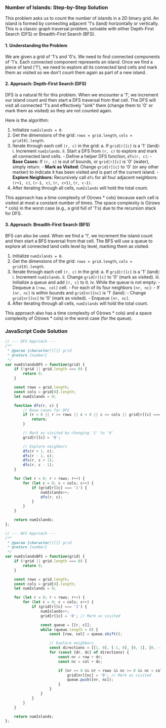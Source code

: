 ### Number of Islands: Step-by-Step Solution

This problem asks us to count the number of islands in a 2D binary grid. An island is formed by connecting adjacent '1's (land) horizontally or vertically. This is a classic graph traversal problem, solvable with either Depth-First Search (DFS) or Breadth-First Search (BFS).

#### 1. Understanding the Problem

We are given a grid of '1's and '0's. We need to find connected components of '1's. Each connected component represents an island. Once we find a piece of land ('1'), we need to explore all its connected land cells and mark them as visited so we don't count them again as part of a new island.

#### 2. Approach: Depth-First Search (DFS)

DFS is a natural fit for this problem. When we encounter a '1', we increment our island count and then start a DFS traversal from that cell. The DFS will visit all connected '1's and effectively "sink" them (change them to '0' or mark them as visited) so they are not counted again.

Here is the algorithm:

1.  Initialize `numIslands = 0`.
2.  Get the dimensions of the grid: `rows = grid.length`, `cols = grid[0].length`.
3.  Iterate through each cell `(r, c)` in the grid:
    a. If `grid[r][c]` is a '1' (land):
        i. Increment `numIslands`.
        ii. Start a DFS from `(r, c)` to explore and mark all connected land cells.
            - Define a helper DFS function, `dfs(r, c)`:
                - **Base Cases:** If `(r, c)` is out of bounds, or `grid[r][c]` is '0' (water), simply return.
                - **Mark as Visited:** Change `grid[r][c]` to '0' (or any other marker) to indicate it has been visited and is part of the current island.
                - **Explore Neighbors:** Recursively call `dfs` for all four adjacent neighbors: `(r+1, c)`, `(r-1, c)`, `(r, c+1)`, `(r, c-1)`.
4.  After iterating through all cells, `numIslands` will hold the total count.

This approach has a time complexity of O(rows * cols) because each cell is visited at most a constant number of times. The space complexity is O(rows * cols) in the worst case (e.g., a grid full of '1's) due to the recursion stack for DFS.

#### 3. Approach: Breadth-First Search (BFS)

BFS can also be used. When we find a '1', we increment the island count and then start a BFS traversal from that cell. The BFS will use a queue to explore all connected land cells level by level, marking them as visited.

1.  Initialize `numIslands = 0`.
2.  Get the dimensions of the grid: `rows = grid.length`, `cols = grid[0].length`.
3.  Iterate through each cell `(r, c)` in the grid:
    a. If `grid[r][c]` is a '1' (land):
        i. Increment `numIslands`.
        ii. Change `grid[r][c]` to '0' (mark as visited).
        iii. Initialize a queue and add `[r, c]` to it.
        iv. While the queue is not empty:
            - Dequeue a `[row, col]` cell.
            - For each of its four neighbors `[nr, nc]`:
                - If `[nr, nc]` is within bounds and `grid[nr][nc]` is '1' (land):
                    - Change `grid[nr][nc]` to '0' (mark as visited).
                    - Enqueue `[nr, nc]`.
4.  After iterating through all cells, `numIslands` will hold the total count.

This approach also has a time complexity of O(rows * cols) and a space complexity of O(rows * cols) in the worst case (for the queue).

### JavaScript Code Solution

```javascript
// --- DFS Approach ---
/**
 * @param {character[][]} grid
 * @return {number}
 */
var numIslandsDFS = function(grid) {
    if (!grid || grid.length === 0) {
        return 0;
    }

    const rows = grid.length;
    const cols = grid[0].length;
    let numIslands = 0;

    function dfs(r, c) {
        // Base cases for DFS
        if (r < 0 || r >= rows || c < 0 || c >= cols || grid[r][c] === '0') {
            return;
        }

        // Mark as visited by changing '1' to '0'
        grid[r][c] = '0';

        // Explore neighbors
        dfs(r + 1, c);
        dfs(r - 1, c);
        dfs(r, c + 1);
        dfs(r, c - 1);
    }

    for (let r = 0; r < rows; r++) {
        for (let c = 0; c < cols; c++) {
            if (grid[r][c] === '1') {
                numIslands++;
                dfs(r, c);
            }
        }
    }

    return numIslands;
};

// --- BFS Approach ---
/**
 * @param {character[][]} grid
 * @return {number}
 */
var numIslandsBFS = function(grid) {
    if (!grid || grid.length === 0) {
        return 0;
    }

    const rows = grid.length;
    const cols = grid[0].length;
    let numIslands = 0;

    for (let r = 0; r < rows; r++) {
        for (let c = 0; c < cols; c++) {
            if (grid[r][c] === '1') {
                numIslands++;
                grid[r][c] = '0'; // Mark as visited

                const queue = [[r, c]];
                while (queue.length > 0) {
                    const [row, col] = queue.shift();

                    // Explore neighbors
                    const directions = [[1, 0], [-1, 0], [0, 1], [0, -1]];
                    for (const [dr, dc] of directions) {
                        const nr = row + dr;
                        const nc = col + dc;

                        if (nr >= 0 && nr < rows && nc >= 0 && nc < cols && grid[nr][nc] === '1') {
                            grid[nr][nc] = '0'; // Mark as visited
                            queue.push([nr, nc]);
                        }
                    }
                }
            }
        }
    }

    return numIslands;
};
```
